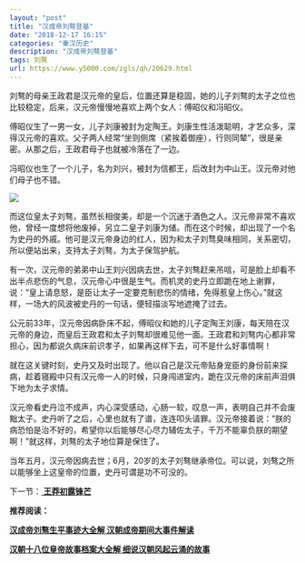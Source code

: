 ```yaml
---
layout: "post"
title: "汉成帝刘骜登基"
date: "2018-12-17 16:15"
categories: "秦汉历史"
description: "汉成帝刘骜登基"
tags: 刘骜
url: https://www.y5000.com/zgls/qh/20629.html
---
```






刘骜的母亲王政君是汉元帝的皇后，位置还算是稳固，她的儿子刘骜的太子之位也比较稳定，后来，汉元帝慢慢地喜欢上两个女人：傅昭仪和冯昭仪。

傅昭仪生了一男一女，儿子刘康被封为定陶王。刘康生性活泼聪明，才艺众多，深得汉元帝的喜欢。父子两人经常“坐则侧席（紧挨着御座），行则同辇”，很是亲密。从那之后，王政君母子也就被冷落在了一边。

冯昭仪也生了一个儿子，名为刘兴，被封为信都王，后改封为中山王。汉元帝对他们母子也不错。

![](https://img.y5000.com/uploads/allimg/170502/8-1F502162U12H.jpg)

而这位皇太子刘骜，虽然长相俊美，却是一个沉迷于酒色之人。汉元帝非常不喜欢他，曾经一度想将他废掉，另立二皇子刘康为储。而在这个时候，却出现了一个名为史丹的外戚。他可是汉元帝身边的红人，因为和太子刘骛臭味相同，关系密切，所以便站出来，支持太子刘骜，为太子保驾护航。

有一次，汉元帝的弟弟中山王刘兴因病去世，太子刘骜赶来吊唁，可是脸上却看不出半点悲伤的气息，汉元帝心中很是生气。而机灵的史丹立即跪在地上谢罪，说：“皇上请息怒，是臣让太子一定要克制悲伤的情绪，免得惹皇上伤心。”就这样，一场大的风波被史丹的一句话，便轻描淡写地遮掩了过去。

公元前33年，汉元帝因病卧床不起，傅昭仪和她的儿子定陶王刘康，每天陪在汉元帝的身边，而皇后王政君和太子刘骜却很难见他一面。王政君和刘骜内心都非常担心，因为都说久病床前识孝子，如果再这样下去，可不是什么好事情啊！

就在这关键时刻，史丹又及时出现了。他以自己是汉元帝贴身宠臣的身份前来探病，趁着寝殿中只有汉元帝一人的时候，只身闯进室内，跪在汉元帝的床前声泪俱下地为太子求情。

汉元帝看史丹泣不成声，内心深受感动，心肠一软，叹息一声，表明自己并不会废黜太子。史丹听了之后，心里也就有了谱，连连叩头请罪。汉元帝接着说：“朕的病恐怕是治不好的，希望你以后能够尽心尽力辅佐太子，千万不能辜负朕的期望啊！”就这样，刘骜的太子地位算是保住了。

当年五月，汉元帝因病去世；6月，20岁的太子刘骜继承帝位。可以说，刘骜之所以能够坐上这皇帝的位置，史丹可谓是功不可没的。

下一节：[ **王莽初露锋芒**](https://www.y5000.com/zgls/qh/20631.html)

**推荐阅读：**

[**汉成帝刘骜生平事迹大全解 汉朝成帝期间大事件解读**](https://www.y5000.com/zgls/qh/20641.html)

[**汉朝十八位皇帝故事档案大全解 细说汉朝风起云涌的故事**](https://www.y5000.com/zgls/qh/21041.html)
